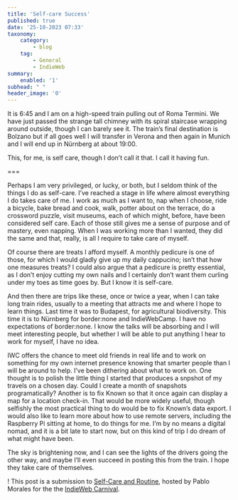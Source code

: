 ```yaml
---
title: 'Self-care Success'
published: true
date: '25-10-2023 07:33'
taxonomy:
    category:
        - blog
    tag:
        - General
        - IndieWeb
summary:
    enabled: '1'
subhead: " "
header_image: '0'
---
```


It is 6:45 and I am on a high-speed train pulling out of Roma Termini. We have just passed the strange tall chimney with its spiral staircase wrapping around outside, though I can barely see it. The train’s final destination is Bolzano but if all goes well I will transfer in Verona and then again in Munich and I will end up in Nürnberg at about 19:00.

This, for me, is self care, though I don’t call it that. I call it having fun.

===

Perhaps I am very privileged, or lucky, or both, but I seldom think of the things I do as self-care. I’ve reached a stage in life where almost everything I do takes care of me. I work as much as I want to, nap when I choose, ride a bicycle, bake bread and cook, walk, potter about on the terrace, do a crossword puzzle, visit museums, each of which might, before, have been considered self care. Each of those still gives me a sense of purpose and of mastery, even napping. When I was working more than I wanted, they did the same and that, really, is all I require to take care of myself.

Of course there are treats I afford myself. A monthly pedicure is one of those, for which I would gladly give up my daily cappucino; isn’t that how one measures treats? I could also argue that a pedicure is pretty essential, as I don’t enjoy cutting my own nails and I certainly don’t want them curling under my toes as time goes by. But I know it is self-care.

And then there are trips like these, once or twice a year, when I can take long train rides, usually to a meeting that attracts me and where I hope to learn things. Last time it was to Budapest, for agricultural biodiversity. This time it is to Nürnberg for border:none and IndieWebCamp. I have no expectations of border:none. I know the talks will be absorbing and I will meet interesting people, but whether I will be able to put anything I hear to work for myself, I have no idea. 

IWC offers the chance to meet old friends in real life and to work on something for my own internet presence knowing that smarter people than I will be around to help. I’ve been dithering about what to work on. One thought is to polish the little thing I started that produces a snpshot of my travels on a chosen day. Could I create a month of snapshots programatically? Another is to fix Known so that it once again can display a map for a location check-in. That would be more widely useful, though selfishly the most practical thing to do would be to fix Known’s data export. I would also like to learn more about how to use remote servers, including the Raspberry Pi sitting at home, to do things for me. I’m by no means a digital nomad, and it is a bit late to start now, but on this kind of trip I do dream of what might have been.

The sky is brightening now, and I can see the lights of the drivers going the other way, and maybe I’ll even succeed in posting this from the train. I hope they take care of themselves.

! This post is a submission to [Self-Care and Routine](https://lifeofpablo.com/blog/indieweb-carnival-october-2023), hosted by Pablo Morales for the the [IndieWeb Carnival](https://indieweb.org/indieweb-carnival). 
